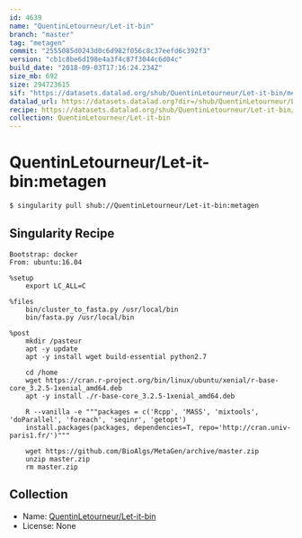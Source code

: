 ```yaml
---
id: 4639
name: "QuentinLetourneur/Let-it-bin"
branch: "master"
tag: "metagen"
commit: "2555085d0243d0c6d982f056c8c37eefd6c392f3"
version: "cb1c8be6d198e4a3f4c87f3044c6d04c"
build_date: "2018-09-03T17:16:24.234Z"
size_mb: 692
size: 294723615
sif: "https://datasets.datalad.org/shub/QuentinLetourneur/Let-it-bin/metagen/2018-09-03-2555085d-cb1c8be6/cb1c8be6d198e4a3f4c87f3044c6d04c.simg"
datalad_url: https://datasets.datalad.org?dir=/shub/QuentinLetourneur/Let-it-bin/metagen/2018-09-03-2555085d-cb1c8be6/
recipe: https://datasets.datalad.org/shub/QuentinLetourneur/Let-it-bin/metagen/2018-09-03-2555085d-cb1c8be6/Singularity
collection: QuentinLetourneur/Let-it-bin
---
```


# QuentinLetourneur/Let-it-bin:metagen

```bash
$ singularity pull shub://QuentinLetourneur/Let-it-bin:metagen
```

## Singularity Recipe

```singularity
Bootstrap: docker
From: ubuntu:16.04

%setup
	export LC_ALL=C
	
%files
	bin/cluster_to_fasta.py /usr/local/bin
	bin/fasta.py /usr/local/bin

%post
    mkdir /pasteur
    apt -y update
    apt -y install wget build-essential python2.7
    
	cd /home
	wget https://cran.r-project.org/bin/linux/ubuntu/xenial/r-base-core_3.2.5-1xenial_amd64.deb
    apt -y install ./r-base-core_3.2.5-1xenial_amd64.deb
    
    R --vanilla -e """packages = c('Rcpp', 'MASS', 'mixtools', 'doParallel', 'foreach', 'seqinr', 'getopt')
    install.packages(packages, dependencies=T, repo='http://cran.univ-paris1.fr/')"""
    
    wget https://github.com/BioAlgs/MetaGen/archive/master.zip
    unzip master.zip
    rm master.zip
```

## Collection

 - Name: [QuentinLetourneur/Let-it-bin](https://github.com/QuentinLetourneur/Let-it-bin)
 - License: None

